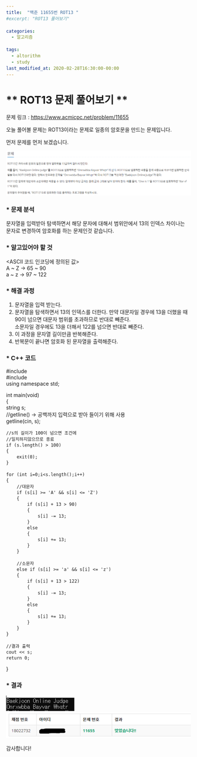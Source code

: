 ```yaml
---
title:  "백준 11655번 ROT13 "
#excerpt: "ROT13 풀어보기"

categories:
  - 알고리즘
  
tags:
  - altorithm
  - study
last_modified_at: 2020-02-28T16:30:00-00:00
---
```

# ** ROT13 문제 풀어보기 **  


문제 링크 : https://www.acmicpc.net/problem/11655

오늘 풀어볼 문제는 ROT13이라는 문제로 일종의 암호문을 만드는 문제입니다.

먼저 문제를 먼저 보겠습니다.  
  
![rot13문제](./_posts/rot13문제.png)

### * 문제 분석  

문자열을 입력받아 탐색하면서 해당 문자에 대해서 범위안에서 13의 인덱스 차이나는 문자로 변경하여 
암호화를 하는 문제인것 같습니다. 

### * 알고있어야 할 것  

  <ASCII 코드 인코딩에 정의된 값>  
      A ~ Z  ->  65 ~ 90  
      a ~ z  ->  97 ~ 122  

### * 해결 과정  

  1. 문자열을 입력 받는다.  
  2. 문자열을 탐색하면서 13의 인덱스를 더한다.
     만약 대문자일 경우에 13을 더했을 때 90이 넘으면 대문자 범위를 초과하므로 반대로 빼준다.   
     소문자일 경우에도 13을 더해서 122를 넘으면 반대로 빼준다.  
  3. 이 과정을 문자열 길이만큼 반복해준다.  
  4. 반복문이 끝나면 암호화 된 문자열을 출력해준다.  
  
### * C++ 코드  

#include <iostream>  
#include <string>  
using namespace std;  
  
int main(void)  
{  
    string s;  
    //getline() -> 공백까지 입력으로 받아 들이기 위해 사용  
    getline(cin, s);  
  
    //s의 길이가 100이 넘으면 조건에  
    //일치하지않으므로 종료  
    if (s.length() > 100)  
    {  
        exit(0);  
    }  
  
    for (int i=0;i<s.length();i++)  
    {  
        //대문자  
        if (s[i] >= 'A' && s[i] <= 'Z')  
        {  
            if (s[i] + 13 > 90)  
            {  
                s[i] -= 13;  
            }  
            else  
            {  
                s[i] += 13;  
            }  
        }  
  
        //소문자  
        else if (s[i] >= 'a' && s[i] <= 'z')  
        {  
            if (s[i] + 13 > 122)  
            {  
                s[i] -= 13;  
            }  
            else  
            {  
                s[i] += 13;  
            }  
        }  
    }  
  
    //결과 출력  
    cout << s;  
    return 0;  
}    
     
      
### * 결과   
  
![](2020-02-28-17-56-33.png)  
![](2020-02-28-17-58-14.png)  

감사합니다!  

  

  
